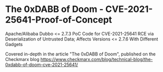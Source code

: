 # The 0xDABB of Doom - CVE-2021-25641-Proof-of-Concept
Apache/Alibaba Dubbo &lt;= 2.7.3 PoC Code for CVE-2021-25641 RCE via Deserialization of Untrusted Data; Affects Versions &lt;= 2.7.6 With Different Gadgets

Covered in-depth in the article "The 0xDABB of Doom", published on the Checkmarx blog
https://www.checkmarx.com/blog/technical-blog/the-0xdabb-of-doom-cve-2021-25641/
